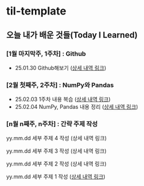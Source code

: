# til-template

## 오늘 내가 배운 것들(Today I Learned)

### [1월 마지막주, 1주차] : Github

- 25.01.30 Github해보기 ([상세 내역 링크](https://github.com/thplus/brix-til/blob/main/Jan/2025-01-30.md))

### [2월 첫째주, 2주차] : NumPy와 Pandas

- 25.02.03 1주차 내용 복습 ([상세 내역 링크](https://github.com/thplus/brix-til/blob/main/Feb/2025-02-03.md))
- 25.02.04 NumPy, Pandas 내용 정리 ([상세 내역 링크](https://github.com/thplus/brix-til/blob/main/Feb/2025-02-04.md))

### [n월 n째주, n주차] : 간략 주제 작성 

yy.mm.dd 세부 주제 4 작성 (상세 내역 링크)

yy.mm.dd 세부 주제 3 작성 (상세 내역 링크)

yy.mm.dd 세부 주제 2 작성 (상세 내역 링크)

yy.mm.dd 세부 주제 1 작성 ([상세 내역 링크](https://github.com/kakao-cloud-edu-5/til-template/blob/main/Jan/yyyy-mm-dd))
